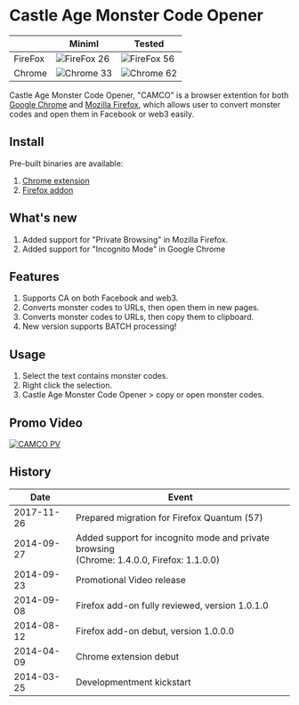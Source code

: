 Castle Age Monster Code Opener
==============================

|         | Miniml | Tested |
|---------|---------|--------|
| FireFox | ![FireFox 26](https://img.shields.io/badge/firefox-26-brightgreen.svg) | ![FireFox 56](https://img.shields.io/badge/firefox-56-brightgreen.svg) |
| Chrome | ![Chrome 33](https://img.shields.io/badge/chrome-33-brightgreen.svg) | ![Chrome 62](https://img.shields.io/badge/chrome-62-brightgreen.svg) |


Castle Age Monster Code Opener, "CAMCO" is a browser extention for both [Google Chrome](https://chrome.google.com) and [Mozilla Firefox](https://www.mozilla.com/firefox/), which allows user to convert monster codes and open them in Facebook or web3 easily.

Install
--------
Pre-built binaries are available:

 1. [Chrome extension](https://chrome.google.com/webstore/detail/castle-age-monster-code-o/abgckmhddlbhlhbhpcnfgmmdgfkbcofb)
 2. [Firefox addon](https://addons.mozilla.org/firefox/addon/castle-age-monster-code-opener/)

What's new
----------

1. Added support for "Private Browsing" in Mozilla Firefox.
2. Added support for "Incognito Mode" in Google Chrome

Features
---------

1. Supports CA on both Facebook and web3.
2. Converts monster codes to URLs, then open them in new pages.
3. Converts monster codes to URLs, then copy them to clipboard.
4. New version supports BATCH processing!

Usage
------

1. Select the text contains monster codes.
2. Right click the selection.
3. Castle Age Monster Code Opener > copy or open monster codes.

Promo Video
------------

[![CAMCO PV](http://img.youtube.com/vi/kAHyxdE4i0g/maxresdefault.jpg)](http://www.youtube.com/watch?v=kAHyxdE4i0g)

History
--------

| Date       | Event   |
|------------|---------|
| 2017-11-26 |Prepared migration for Firefox Quantum (57) |
| 2014-09-27 |Added support for incognito mode and private browsing<br>(Chrome: 1.4.0.0, Firefox: 1.1.0.0) |
| 2014-09-23 |Promotional Video release |
| 2014-09-08 |Firefox add-on fully reviewed, version 1.0.1.0 |
| 2014-08-12 |Firefox add-on debut, version 1.0.0.0 |
| 2014-04-09 |Chrome extension debut |
| 2014-03-25 |Developmentment kickstart |

